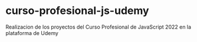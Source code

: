 # curso-profesional-js-udemy
 Realizacion de los proyectos del Curso Profesional de JavaScript 2022 en la plataforma de Udemy
